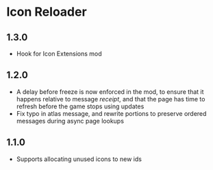 # Icon Reloader

## 1.3.0

- Hook for Icon Extensions mod

## 1.2.0

- A delay before freeze is now enforced in the mod, to ensure that it happens relative to message *receipt*, and that the page has time to refresh before the game stops using updates
- Fix typo in atlas message, and rewrite portions to preserve ordered messages during async page lookups

## 1.1.0

- Supports allocating unused icons to new ids
